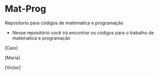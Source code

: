 # Mat-Prog
Repositorio para códigos de matématica e programação
- Nesse repositório você irá encontrar os códigos para o trabalho de matématica e programação

[Caio]

[Maria]

[Victor]
